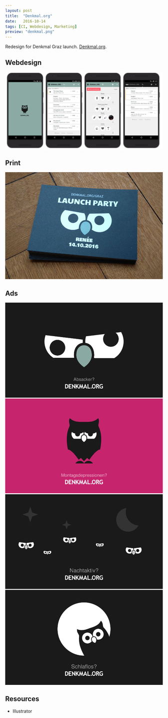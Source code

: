 ```yaml
---
layout: post
title:  "Denkmal.org"
date:   2016-10-14
tags: [CI, Webdesign, Marketing]
preview: "denkmal.png"
---
```


Redesign for Denkmal Graz launch. [Denkmal.org](http://www.denkmal.org).

## Webdesign
![Denkmal](/img/posts/media/denkmal/Denkmal-App.jpg)

## Print
![Denkmal](/img/posts/media/denkmal/Denkmal-Postcard.jpg)

## Ads
![Denkmal](/img/posts/media/denkmal/Denkmal-Ad-Absacker.png)
![Denkmal](/img/posts/media/denkmal/Denkmal-Ad-Montagsdepressionen.png)
![Denkmal](/img/posts/media/denkmal/Denkmal-Ad-Nachtaktiv.png)
![Denkmal](/img/posts/media/denkmal/Denkmal-Ad-Schlaflos.png)

## Resources
- Illustrator

